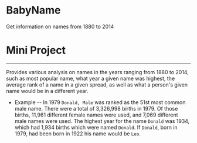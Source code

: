 # BabyName
Get information on names from 1880 to 2014

# Mini Project
---

Provides various analysis on names in the years ranging from 1880 to 2014, such as most popular name, what year a given name was highest, the average rank of a name in a given spread, as well as what a person's given name would be in a different year.

- Example
-- In 1979 `Donald, Male` was ranked as the 51st most common male name.  There were a total of 3,326,998 births in 1979.  Of those births, 11,961 different female names were used, and 7,069 different male names were used.  The highest year for the name `Donald` was 1934, which had 1,934 births which were named `Donald`.  If `Donald`, born in 1979, had been born in 1922 his name would be `Leo`.
